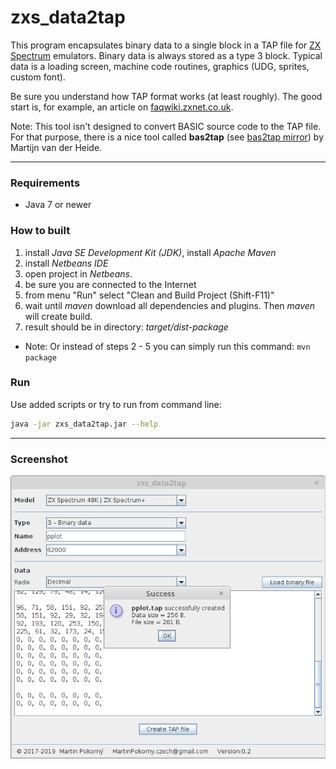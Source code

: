 
zxs_data2tap
============

This program encapsulates binary data to a single block in a TAP file for [ZX Spectrum](https://en.wikipedia.org/wiki/ZX_Spectrum) emulators. Binary data is always stored as a type 3 block. Typical data is a loading screen, machine code routines, graphics (UDG, sprites, custom font).

Be sure you understand how TAP format works (at least roughly). The good start is, for example, an article on [faqwiki.zxnet.co.uk](https://faqwiki.zxnet.co.uk/wiki/TAP_format).

Note: This tool isn't designed to convert BASIC source code to the TAP file. For that purpose, there is a nice tool called **bas2tap** (see [bas2tap mirror](https://github.com/andybalaam/bas2tap)) by Martijn van der Heide.

-----

### Requirements

- Java 7 or newer

### How to built

1. install *Java SE Development Kit (JDK)*, install *Apache Maven*
2. install *Netbeans IDE*
3. open project in *Netbeans*.
4. be sure you are connected to the Internet
5. from menu "Run" select "Clean and Build Project (Shift-F11)"
6. wait until *maven* download all dependencies and plugins. Then *maven* will create build.
7. result should be in directory: *target/dist-package*

- Note: Or instead of steps 2 - 5 you can simply run this command:  `mvn package`

### Run

Use added scripts or try to run from command line:

```BASH
java -jar zxs_data2tap.jar --help
```

-----

### Screenshot

![screenshot_2](src/graphics/screenshot/Screenshot_v0.2.png)
